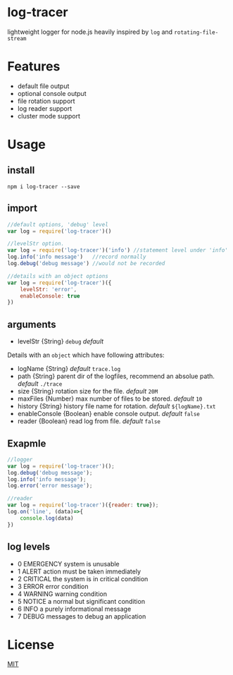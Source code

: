 # log-tracer
lightweight logger for node.js heavily inspired by `log` and `rotating-file-stream`

# Features
- default file output
- optional console output
- file rotation support
- log reader support
- cluster mode support

# Usage
## install
`npm i log-tracer --save`
## import
```js
//default options, 'debug' level
var log = require('log-tracer')()

//levelStr option. 
var log = require('log-tracer')('info') //statement level under 'info' will be ignored.
log.info('info message')   //record normally
log.debug('debug message') //would not be recorded

//details with an object options
var log = require('log-tracer')({
    levelStr: 'error',
    enableConsole: true
})
```
## arguments
- levelStr {String} `debug` _default_

Details with an `object` which have following attributes:
- logName {String} _default_ `trace.log` 
- path {String} parent dir of the logfiles, recommend an absolue path. _default_  `./trace` 
- size {String} rotation size for the file. _default_ `20M` 
- maxFiles {Number} max number of files to be stored. _default_ `10` 
- history {String} history file name for rotation. _default_  `${logName}.txt` 
- enableConsole {Boolean} enable console output. _default_  `false` 
- reader {Boolean} read log from file. _default_  `false` 
## Exapmle
```js
//logger
var log = require('log-tracer')();
log.debug('debug message');
log.info('info message');
log.error('error message');

//reader
var log = require('log-tracer')({reader: true});
log.on('line', (data)=>{
    console.log(data)
})
```
## log levels
- 0 EMERGENCY system is unusable
- 1 ALERT action must be taken immediately
- 2 CRITICAL the system is in critical condition
- 3 ERROR error condition
- 4 WARNING warning condition
- 5 NOTICE a normal but significant condition
- 6 INFO a purely informational message
- 7 DEBUG messages to debug an application

# License
[MIT](LICENSE)

